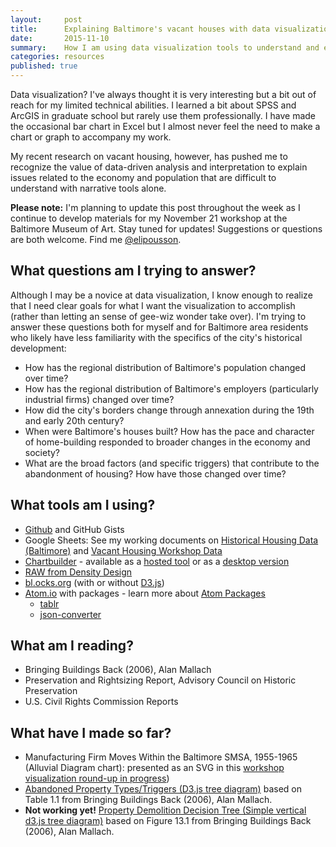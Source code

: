 ```yaml
---
layout:     post
title:      Explaining Baltimore's vacant houses with data visualizations
date:       2015-11-10
summary:    How I am using data visualization tools to understand and explain the social, economic and political context for Baltimore's problems with vacant housing.
categories: resources
published: true
---
```


Data visualization? I've always thought it is very interesting but a bit out of reach for my limited technical abilities. I learned a bit about SPSS and ArcGIS in graduate school but rarely use them professionally. I have made the occasional bar chart in Excel but I almost never feel the need to make a chart or graph to accompany my work.

My recent research on vacant housing, however, has pushed me to recognize the value of data-driven analysis and interpretation to explain issues related to the economy and population that are difficult to understand with narrative tools alone.

**Please note:** I'm planning to update this post throughout the week as I continue to develop materials for my November 21 workshop at the Baltimore Museum of Art. Stay tuned for updates! Suggestions or questions are both welcome. Find me [@elipousson](http://twitter.com/elipousson). 

## What questions am I trying to answer?

Although I may be a novice at data visualization, I know enough to realize that I need clear goals for what I want the visualization to accomplish (rather than letting an sense of gee-wiz wonder take over). I'm trying to answer these questions both for myself and for Baltimore area residents who likely have less familiarity with the specifics of the city's historical development:

- How has the regional distribution of Baltimore's population changed over time?
- How has the regional distribution of Baltimore's employers (particularly industrial firms) changed over time?
- How did the city's borders change through annexation during the 19th and early 20th century?
- When were Baltimore's houses built? How has the pace and character of home-building responded to broader changes in the economy and society?
- What are the broad factors (and specific triggers) that contribute to the abandonment of housing? How have those changed over time?

## What tools am I using?

- [Github](https://github.com/elipousson/vacant-vernacular) and GitHub Gists
- Google Sheets: See my working documents on [Historical Housing Data (Baltimore)](https://docs.google.com/spreadsheets/d/18tYYlfv7wU4WMOauIwLx9IfTs7juzfnr1emLOg-6fE0/edit?usp=sharing) and [Vacant Housing Workshop Data](https://docs.google.com/spreadsheets/d/1d5bZjBektbpz6Xs2pLHRK2xfzRx4QKZZS1WLKoB3_Pk/edit?usp=sharing) 
- [Chartbuilder](https://github.com/Quartz/Chartbuilder) - available as a [hosted tool](http://quartz.github.io/Chartbuilder/build/) or as a [desktop version](https://github.com/mhkeller/chartbuilder-electron)
- [RAW from Density Design](http://raw.densitydesign.org)
- [bl.ocks.org](http://bl.ocks.org/) (with or without [D3.js](http://d3js.org/))
- [Atom.io](atom.io) with packages - learn more about [Atom Packages](https://atom.io/docs/v1.1.0/using-atom-atom-packages)
  - [tablr](https://atom.io/packages/tablr)
  - [json-converter](https://atom.io/packages/json-converter)

## What am I reading?

- Bringing Buildings Back (2006), Alan Mallach
- Preservation and Rightsizing Report, Advisory Council on Historic Preservation
- U.S. Civil Rights Commission Reports

## What have I made so far?

- Manufacturing Firm Moves Within the Baltimore SMSA, 1955-1965 (Alluvial Diagram chart): presented as an SVG in this [workshop visualization round-up in progress](http://bl.ocks.org/elipousson/805c2f1150928174ac8e))
- [Abandoned Property Types/Triggers (D3.js tree diagram)](http://bl.ocks.org/elipousson/ad787f9c9beb4cc48cd7) based on Table 1.1 from Bringing Buildings Back (2006), Alan Mallach.
- **Not working yet!** [Property Demolition Decision Tree (Simple vertical d3.js tree diagram)](http://bl.ocks.org/elipousson/58c2ddbfbe695893f460) based on Figure 13.1 from Bringing Buildings Back (2006), Alan Mallach.

